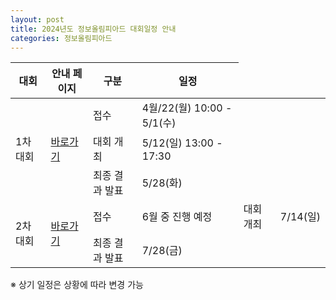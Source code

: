 ```yaml
---
layout: post
title: 2024년도 정보올림피아드 대회일정 안내
categories: 정보올림피아드
---
```


<table>
<thead><tr>
<th>대회</th>
<th>안내 페이지</th>
<th>구분</th>
<th>일정</th>
</tr></thead>
<tbody>
<tr>
<td rowspan="3">1차 대회

</td>
<td rowspan="3">
<a href="https://koi.or.kr/koi/2024/1/">바로가기</a>
</td>
<td>접수</td>
<td>4월/22(월) 10:00 - 5/1(수)</td>
</tr>
<tr>
<td>대회 개최</td>
<td>5/12(일) 13:00 - 17:30</td>
</tr>
<tr>
<td>최종 결과 발표</td>
<td>5/28(화)</td>
</tr>
<tr>
<td rowspan="2">2차 대회
<br>
</td>
<td rowspan="2">
<a href="https://koi.or.kr/koi/2024/2/">바로가기</a>
<br>
</td>
<td>접수</td>
<td>6월 중 진행 예정</td>
<td>대회 개최</td>
<td>7/14(일)</td>
</tr>
<tr>
<td>최종 결과 발표</td>
<td>7/28(금)</td>
</tr>
</tbody>
</table>

※ 상기 일정은 상황에 따라 변경 가능
